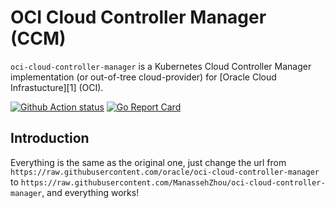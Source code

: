 # OCI Cloud Controller Manager (CCM)

`oci-cloud-controller-manager` is a Kubernetes Cloud Controller Manager
implementation (or out-of-tree cloud-provider) for [Oracle Cloud
Infrastucture][1] (OCI).

[![Github Action status](https://github.com/ManassehZhou/oci-cloud-controller-manager/actions/workflows/image-building-release.yml/badge.svg)](hhttps://github.com/ManassehZhou/oci-cloud-controller-manager/actions/workflows/image-building-release.yml/badge.svg)
[![Go Report Card](https://goreportcard.com/badge/github.com/ManassehZhou/oci-cloud-controller-manager)](https://goreportcard.com/badge/github.com/ManassehZhou/oci-cloud-controller-manager)

## Introduction

Everything is the same as the original one, just change the url from `https://raw.githubusercontent.com/oracle/oci-cloud-controller-manager` to `https://raw.githubusercontent.com/ManassehZhou/oci-cloud-controller-manager`, and everything works!
